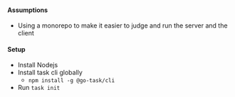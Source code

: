 #### Assumptions
- Using a monorepo to make it easier to judge and run the server and the client



#### Setup

- Install Nodejs
- Install task cli globally
    -  `npm install -g @go-task/cli`
- Run `task init`

